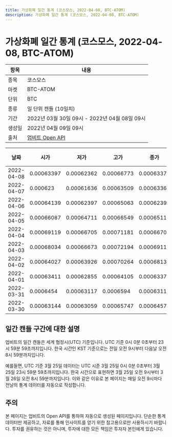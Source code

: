 ```yaml
---
title: 가상화폐 일간 통계 (코스모스, 2022-04-08, BTC-ATOM)
description: 가상화폐 일간 통계 (코스모스, 2022-04-08, BTC-ATOM)
---
```



가상화폐 일간 통계 (코스모스, 2022-04-08, BTC-ATOM)
===

|항목|내용|
|--|--|
|종목|코스모스|
|마켓|BTC-ATOM|
|단위|BTC|
|종류|일 단위 캔들 (10일치)|
|기간|2022년 03월 30일 09시 - 2022년 04월 08일 09시|
|생성일|2022년 04월 09일 09시|
|출처|[업비트 Open API](https://docs.upbit.com)|


|날짜|시가|저가|고가|종가|비고|
|--|--|--|--|--|--|
|2022-04-08|0.00063397|0.00062362|0.00066773|0.00063371|    |
|2022-04-07|0.000623|0.00061636|0.00063509|0.00063368|    |
|2022-04-06|0.00064139|0.00062397|0.00065063|0.00062397|    |
|2022-04-05|0.00066087|0.00064711|0.00066549|0.00065116|    |
|2022-04-04|0.00069119|0.00066705|0.00071181|0.00066705|    |
|2022-04-03|0.00068034|0.00066673|0.00072194|0.00069119|    |
|2022-04-02|0.00064027|0.00063926|0.00070264|0.00068133|    |
|2022-04-01|0.00063411|0.00062855|0.00064105|0.00063374|    |
|2022-03-31|0.0006454|0.00063117|0.0006594|0.00063117|    |
|2022-03-30|0.00063144|0.00063059|0.00065747|0.00064571|    |


일간 캔들 구간에 대한 설명
---


업비트의 일간 캔들은 세계 협정시(UTC) 기준입니다. 
UTC 기준 0시 0분 0초부터 23시 59분 59초까지입니다. 
한국 시간인 KST 기준으로는 전일 오전 9시부터 다음날 오전 8시 59분까지입니다. 


예를들면, UTC 기준 3월 25일 데이터는 UTC 시준 3월 25일 0시 0분 0초부터 3월 25일 23시 59분 59초까지입니다. 
한국 시간으로 표현하면 3월 25일 오전 9시부터 3월 26일 오전 8시 59분까지입니다. 
이와 같은 이유로 본 페이지는 매일 오전 9시마다 전날의 통계 데이터를 자동으로 작성합니다. 


주의
---


본 페이지는 업비트의 Open API를 통하여 자동으로 생성된 페이지입니다. 
단순한 통계 데이터만 제공하고, 자료를 통해 인사이트를 얻기 위한 참고용으로만 사용하시기 바랍니다. 
투자를 권유하는 것은 아니며, 투자에 대한 모든 책임은 투자자 본인에게 있습니다. 

